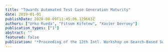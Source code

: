 ```yaml
---
title: "Towards Automated Test Case Generation Maturity"
date: 2019-01-01
publishDate: 2020-08-09T11:45:06.129663Z
authors: ["Urko Rueda", "Fitsum Kifetew", "Xavier Devroey"]
publication_types: ["1"]
abstract: ""
featured: false
publication: "*Proceeding of the 12th Intl. Workshop on Search-Based Software Testing*"
---
```


